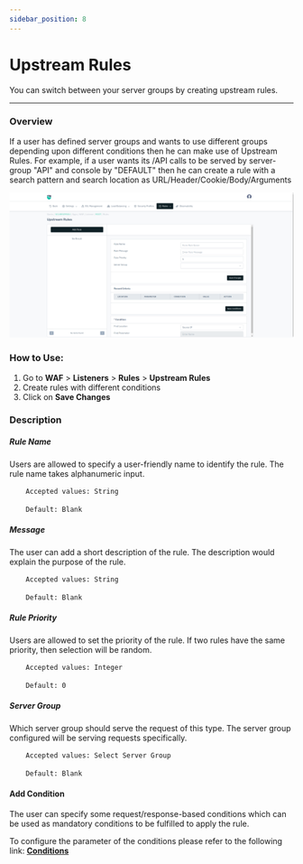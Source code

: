 ```yaml
---
sidebar_position: 8
---
```


# Upstream Rules 
You can switch between your server groups by creating upstream rules.

---

### Overview 

If a user has defined server groups and wants to use different groups depending upon different conditions then he can make use of Upstream Rules. For example, if a user wants its /API calls to be served by server-group "API" and console by "DEFAULT" then he can create a rule with a search pattern and search location as URL/Header/Cookie/Body/Arguments

![upstream rules](/img/waf/v8/docs/waf_upstream.png)

### How to Use:
1. Go to **WAF** > **Listeners** > **Rules** > **Upstream Rules**
2. Create rules with different conditions
3. Click on **Save Changes**

### Description
  
##### **Rule Name**

Users are allowed to specify a user-friendly name to identify the rule. The rule name takes alphanumeric input.

```
    Accepted values: String

    Default: Blank  
```


##### **Message**

The user can add a short description of the rule. The description would explain the purpose of the rule.

```
    Accepted values: String

    Default: Blank  
```


##### **Rule Priority** 

Users are allowed to set the priority of the rule. If two rules have the same priority, then selection will be random.

```
    Accepted values: Integer

    Default: 0  
```


##### **Server Group**

Which server group should serve the request of this type. The server group configured will be serving requests specifically.

```
    Accepted values: Select Server Group

    Default: Blank  
```


#### **Add Condition**

The user can specify some request/response-based conditions which can be used as mandatory conditions to be fulfilled to apply the rule.

To configure the parameter of the conditions please refer to the following link: [**Conditions**](/enterprise/waf/listener/rules/ruleCond)
